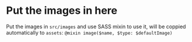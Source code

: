 # Put the images in here
Put the images in `src/images` and use SASS mixin to use it, will be coppied automatically to `assets`:
`@mixin image($name, $type: $defaultImage)`
